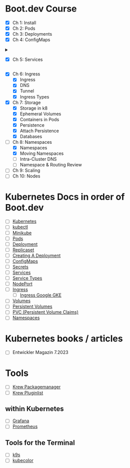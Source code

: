 # Boot.dev Course

- [x] Ch 1: Install
- [x] Ch 2: Pods
- [x] Ch 3: Deployments
- [x] Ch 4: ConfigMaps

<details>
<summary>

- [x] Ch 5: Services

</summary>

- [x] Services
- [x] Service Types

</details>

- [x] Ch 6: Ingress
    - [x] Ingress
    - [x] DNS
    - [x] Tunnel
    - [x] Ingress Types
- [x] Ch 7: Storage
    - [x] Storage in k8
    - [x] Ephemeral Volumes
    - [x] Containers in Pods
    - [x] Persistence
    - [x] Attach Persistence
    - [x] Databases
- [ ] Ch 8: Namespaces
    - [x] Namespaces
    - [x] Moving Namespaces
    - [ ] Intra-Cluster DNS
    - [ ] Namespace & Routing Review
- [ ] Ch 9: Scaling
- [ ] Ch 10: Nodes

# Kubernetes Docs in order of Boot.dev

- [ ] [Kubernetes](https://kubernetes.io/)
- [ ] [kubectl](https://kubernetes.io/docs/tasks/tools/)
- [ ] [Minikube](https://minikube.sigs.k8s.io/docs/)
- [ ] [Pods](https://kubernetes.io/docs/concepts/workloads/pods/)
- [ ] [Deployment](https://kubernetes.io/docs/concepts/workloads/controllers/deployment/)
- [ ] [Replicaset](https://kubernetes.io/docs/concepts/workloads/controllers/replicaset/)
- [ ] [Creating A Deployment](https://kubernetes.io/docs/concepts/workloads/controllers/deployment/#creating-a-deployment)
- [ ] [ConfigMaps](https://kubernetes.io/docs/concepts/configuration/configmap/)
- [ ] [Secrets](https://kubernetes.io/docs/concepts/configuration/secret/)
- [ ] [Services](https://kubernetes.io/docs/concepts/services-networking/service/)
- [ ] [Service Types](https://kubernetes.io/docs/concepts/services-networking/service/#publishing-services-service-types)
- [ ] [NodePort](https://kubernetes.io/docs/concepts/services-networking/service/#type-nodeport)
- [ ] [Ingress](https://kubernetes.io/docs/concepts/services-networking/ingress/)
    - [ ] [Ingress Google GKE](https://cloud.google.com/kubernetes-engine/docs/how-to/load-balance-ingress)
- [ ] [Volumes](https://kubernetes.io/docs/concepts/storage/volumes/)
- [ ] [Persistent Volumes](https://kubernetes.io/docs/concepts/storage/persistent-volumes/)
- [ ] [PVC (Persistent Volume Claims)](https://kubernetes.io/docs/concepts/storage/persistent-volumes/#persistentvolumeclaims)
- [ ] [Namespaces](https://kubernetes.io/docs/concepts/overview/working-with-objects/namespaces/)

# Kubernetes books / articles

- [ ] Entwickler Magazin 7.2023

# Tools

- [ ] [Krew Packagemanager](https://krew.sigs.k8s.io/docs/)
- [ ] [Krew Pluginlist](https://krew.sigs.k8s.io/plugins/)

## within Kubernetes

- [ ] [Grafana](https://grafana.com/docs/grafana-cloud/monitor-infrastructure/kubernetes-monitoring/)
- [ ] [Prometheus](https://prometheus.io/docs/introduction/overview/)

## Tools for the Terminal

- [ ] [k9s](https://k9scli.io/topics/commands/)
- [ ] [kubecolor](https://kubecolor.github.io/usage/getting-started/)
